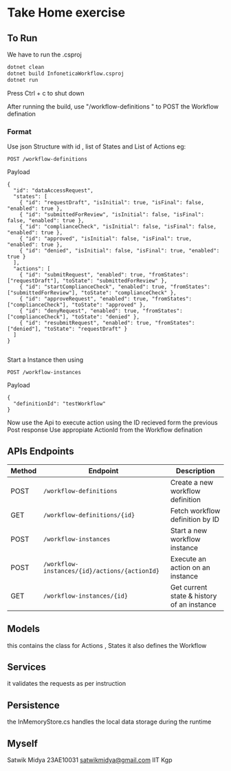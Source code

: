 # Take Home exercise

## To Run 
We have to run the .csproj
``` bash
dotnet clean
dotnet build InfoneticaWorkflow.csproj
dotnet run
```
Press Ctrl + c to shut down

After running the build,
use "/workflow-definitions " to POST the Workflow defination
### Format 
Use json Structure 
with id , list of States and List of Actions
eg:
```
POST /workflow-definitions

```
Payload

```
{
  "id": "dataAccessRequest",
  "states": [
    { "id": "requestDraft", "isInitial": true, "isFinal": false, "enabled": true },
    { "id": "submittedForReview", "isInitial": false, "isFinal": false, "enabled": true },
    { "id": "complianceCheck", "isInitial": false, "isFinal": false, "enabled": true },
    { "id": "approved", "isInitial": false, "isFinal": true, "enabled": true },
    { "id": "denied", "isInitial": false, "isFinal": true, "enabled": true }
  ],
  "actions": [
    { "id": "submitRequest", "enabled": true, "fromStates": ["requestDraft"], "toState": "submittedForReview" },
    { "id": "startComplianceCheck", "enabled": true, "fromStates": ["submittedForReview"], "toState": "complianceCheck" },
    { "id": "approveRequest", "enabled": true, "fromStates": ["complianceCheck"], "toState": "approved" },
    { "id": "denyRequest", "enabled": true, "fromStates": ["complianceCheck"], "toState": "denied" },
    { "id": "resubmitRequest", "enabled": true, "fromStates": ["denied"], "toState": "requestDraft" }
  ]
}


```

Start a Instance then using

```
POST /workflow-instances

```
Payload

```
{
  "definitionId": "testWorkflow"
}

```

Now use the Api to execute action using the ID recieved form the previous Post response
Use appropiate ActionId from the Workflow defination 



## APIs Endpoints
| Method | Endpoint                                      | Description                                |
| ------ | --------------------------------------------- | ------------------------------------------ |
| POST   | `/workflow-definitions`                       | Create a new workflow definition           |
| GET    | `/workflow-definitions/{id}`                  | Fetch workflow definition by ID            |
| POST   | `/workflow-instances`                         | Start a new workflow instance              |
| POST   | `/workflow-instances/{id}/actions/{actionId}` | Execute an action on an instance           |
| GET    | `/workflow-instances/{id}`                    | Get current state & history of an instance |


## Models
this contains the class for Actions , States 
it also defines the Workflow

## Services
it validates the requests as per instruction

## Persistence
the InMemoryStore.cs handles the local data storage during the runtime


## Myself
 Satwik Midya
 23AE10031 satwikmidya@gmail.com
 IIT Kgp